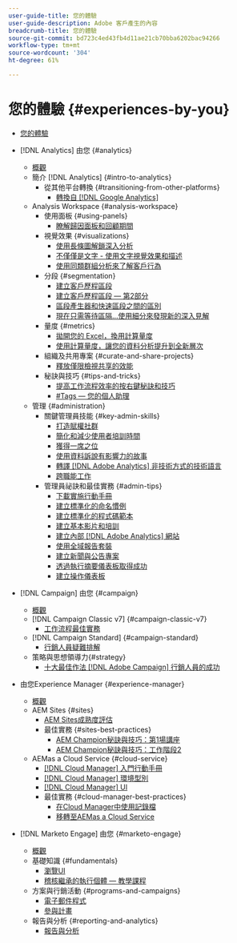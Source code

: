 ```yaml
---
user-guide-title: 您的體驗
user-guide-description: Adobe 客戶產生的內容
breadcrumb-title: 您的體驗
source-git-commit: bd723c4ed43fb4d11ae21cb70bba6202bac94266
workflow-type: tm+mt
source-wordcount: '304'
ht-degree: 61%

---
```



# 您的體驗 {#experiences-by-you}

+ [您的體驗](/help/overview.md)

+ [!DNL Analytics] 由您 {#analytics}
   + [概觀](/help/analytics/overview.md)
   + 簡介 [!DNL Analytics] {#intro-to-analytics}
      + 從其他平台轉換 {#transitioning-from-other-platforms}
         + [轉換自 [!DNL Google Analytics]](/help/analytics/intro-to-analytics/transitioning-from-other-platforms/transition-from-google-analytics.md)
   + Analysis Workspace {#analysis-workspace}
      + 使用面板 {#using-panels}
         + [瞭解歸因面板和回顧期間](/help/analytics/analysis-workspace/using-panels/understanding-adobe-analytics-attribution-panel-and-lookback-windows.md)
      + 視覺效果 {#visualizations}
         + [使用長條圖解鎖深入分析](/help/analytics/analysis-workspace/visualizations/unlocking-insights-with-histograms.md)
         + [不僅僅是文字 - 使用文字視覺效果和描述](/help/analytics/analysis-workspace/visualizations/more-than-words-using-text-visualizations-and-descriptions.md)
         + [使用同類群組分析來了解客戶行為](/help/analytics/analysis-workspace/visualizations/use-cohort-analysis-to-understand-customer-behavior.md)
      + 分段 {#segmentation}
         + [建立客戶歷程區段](/help/analytics/analysis-workspace/segmentation/building-customer-journey-segments.md)
         + [建立客戶歷程區段 — 第2部分](/help/analytics/analysis-workspace/segmentation/building-customer-journey-segments-part-two.md)
         + [區段產生器和快速區段之間的區別](/help/analytics/analysis-workspace/segmentation/differences-between-the-segment-builder-and-quick-segments.md)
         + [現在只需等待區隔...使用細分來發現新的深入見解](/help/analytics/analysis-workspace/segmentation/segmentation-to-discover-new-insights.md)
      + 量度 {#metrics}
         + [拋開您的 Excel，換用計算量度](/help/analytics/analysis-workspace/metrics/goodbye-excel-hello-calculated-metrics.md)
         + [使用計算量度，讓您的資料分析提升到全新層次](../analytics/analysis-workspace/metrics/take-your-data-analysis-to-the-next-level-with-calculated-metrics.md)
      + 組織及共用專案 {#curate-and-share-projects}
         + [釋放僅限檢視共享的效能](/help/analytics/analysis-workspace/curate-and-share-projects/unlocking-the-power-of-view-only-sharing.md)
      + 秘訣與技巧 {#tips-and-tricks}
         + [提高工作流程效率的按右鍵秘訣和技巧](/help/analytics/analysis-workspace/tips-and-tricks/right-click-tips-and-tricks-for-more-efficient-workflows.md)
         + [#Tags — 您的個人助理](/help/analytics/analysis-workspace/tips-and-tricks/tags-your-personal-assistant.md)
   + 管理 {#administration}
      + 關鍵管理員技能 {#key-admin-skills}
         + [打造賦權社群](/help/analytics/administration/key-admin-skills/empowered-community.md)
         + [簡化和減少使用者培訓時間](/help/analytics/administration/key-admin-skills/simplify-training-users.md)
         + [獲得一席之位](/help/analytics/administration/key-admin-skills/gaining-a-seat-at-the-table.md)
         + [使用資料訴說有影響力的故事](/help/analytics/administration/key-admin-skills/telling-impactful-stories-with-data.md)
         + [轉譯 [!DNL Adobe Analytics] 非技術方式的技術語言](/help/analytics/administration/key-admin-skills/translating-adobe-analytics-technical-language.md)
         + [跨職能工作](/help/analytics/administration/key-admin-skills/working-cross-functionally.md)
      + 管理員祕訣和最佳實務 {#admin-tips}
         + [下載實施行動手冊](/help/analytics/administration/admin-tips/download-the-adobe-analytics-implementation-playbook.md)
         + [建立標準化的命名慣例](/help/analytics/administration/admin-tips/create-standardized-naming-conventions.md)
         + [建立標準化的程式碼範本](/help/analytics/administration/admin-tips/create-standardized-code-templates.md)
         + [建立基本影片和培訓](/help/analytics/administration/admin-tips/create-basic-videos-and-training.md)
         + [建立內部 [!DNL Adobe Analytics] 網站](/help/analytics/administration/admin-tips/create-an-internal-adobe-analytics-site.md)
         + [使用全域報告套裝](/help/analytics/administration/admin-tips/use-a-global-report-suite.md)
         + [建立新聞與公告專案](/help/analytics/administration/admin-tips/create-a-news-and-announcements-project.md)
         + [透過執行摘要儀表板取得成功](/help/analytics/administration/admin-tips/driving-success-with-executive-summary-dashboards.md)
         + [建立操作儀表板](/help/analytics/administration/admin-tips/create-operational-dashboards.md)
+ [!DNL Campaign] 由您 {#campaign}
   + [概觀](/help/campaign/overview.md)
   + [!DNL Campaign Classic v7] {#campaign-classic-v7}
      + [工作流程最佳實務](/help/campaign/ac-v7/workflow-best-practices-for-marketers.md)
   + [!DNL Campaign Standard] {#campaign-standard}
      + [行銷人員疑難排解](/help/campaign/acs/troubleshooting-for-marketers.md)
   + 策略與思想領導力{#strategy}
      + [十大最佳作法 [!DNL Adobe Campaign] 行銷人員的成功](/help/campaign/10-best-practices-for-marketers.md)
+ 由您Experience Manager {#experience-manager}
   + [概觀](/help/experience-manager/overview.md)
   + AEM Sites {#sites}
      + [AEM Sites成熟度評估](/help/experience-manager/sites/expert-resources/maturity-assessment.md)
      + 最佳實務 {#sites-best-practices}
         + [AEM Champion秘訣與技巧：第1場講座](/help/experience-manager/sites/expert-resources/champion-tips-1.md)
         + [AEM Champion秘訣與技巧：工作階段2](/help/experience-manager/sites/expert-resources/champion-tips-2.md)
   + AEMas a Cloud Service {#cloud-service}
      + [[!DNL Cloud Manager] 入門行動手冊](/help/experience-manager/cloud-service/expert-resources/aem-champions/onboarding-playbook.md)
      + [[!DNL Cloud Manager] 環境型別](/help/experience-manager/cloud-service/expert-resources/aem-champions/environment-types.md)
      + [[!DNL Cloud Manager] UI](/help/experience-manager/cloud-service/expert-resources/aem-champions/cloud-manager-ui.md)
      + 最佳實務 {#cloud-manager-best-practices}
         + [在Cloud Manager中使用記錄檔](/help/experience-manager/cloud-service/expert-resources/aem-champions/cloud-manager-using-logs.md)
         + [移轉至AEMas a Cloud Service](/help/experience-manager/cloud-service/expert-resources/aem-champions/migration.md)
+ [!DNL Marketo Engage] 由您 {#marketo-engage}
   + [概觀](/help/marketo/overview.md)
   + 基礎知識 {#fundamentals}
      + [瀏覽UI](/help/marketo/fundamentals/ui-navigation.md)
      + [稽核繼承的執行個體 — 教學課程](https://experienceleague.adobe.com/docs/experiences-by-you/auditing-an-inherited-instance/overview.html)
   + 方案與行銷活動 {#programs-and-campaigns}
      + [電子郵件程式](/help/marketo/programs/email-programs.md)
      + [參與計畫](/help/marketo/programs/engagement-programs.md)
   + 報告與分析 {#reporting-and-analytics}
      + [報告與分析](/help/marketo/reporting/reporting-and-analytics.md)
